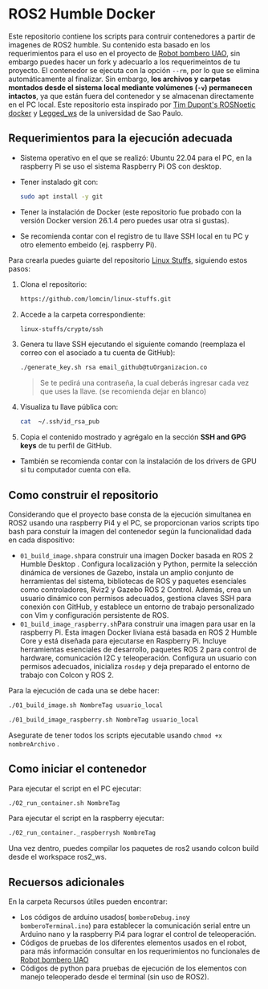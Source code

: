 # ROS2 Humble Docker

Este repositorio contiene los scripts para contruir contenedores a partir de imagenes de ROS2 humble. Su contenido esta basado en los requerimientos para el uso en el proyecto de [Robot bombero UAO](https://github.com/smilagros246/robot_bombero_uao.git), sin embargo puedes hacer un fork y adecuarlo a los requerimeintos de tu proyecto.
El contenedor se ejecuta con la opción `--rm`, por lo que se elimina automáticamente al finalizar.
Sin embargo, **los archivos y carpetas montados desde el sistema local mediante volúmenes (`-v`) permanecen intactos**, ya que están fuera del contenedor y se almacenan directamente en el PC local.
Este repositorio esta inspirado por [Tim Dupont's ROSNoetic docker](https://github.com/PXLAIRobotics/ROSNoeticDocker ) y  [Legged_ws](https://github.com/leggedrobotics-usp/legged_ws.git) de la universidad de Sao Paulo.

## Requerimientos para la ejecución adecuada

- Sistema operativo en el que se realizó: Ubuntu 22.04 para el PC, en la raspberry Pi se uso el sistema Raspberry Pi OS con desktop.
- Tener instalado git con:
  
  ```bash
  sudo apt install -y git
  ```
- Tener la instalación de Docker (este repositorio fue probado con la versión Docker version 26.1.4 pero puedes usar otra si gustas).
- Se recomienda contar con el registro de tu llave SSH local en tu PC y otro elemento embeido (ej. raspberry Pi).

Para crearla puedes guiarte del repositorio [Linux Stuffs](https://github.com/lomcin/linux-stuffs), siguiendo estos pasos:

1. Clona el repositorio:
   
   ```bash
   https://github.com/lomcin/linux-stuffs.git
   ```
2. Accede a la carpeta correspondiente:
   
   ```bash
   linux-stuffs/crypto/ssh
   ```
3. Genera tu llave SSH ejecutando el siguiente comando (reemplaza el correo con el asociado a tu cuenta de GitHub):
   
   ```bash
   ./generate_key.sh rsa email_github@tuOrganizacion.co
   ```
   
   > Se te pedirá una contraseña, la cual deberás ingresar cada vez que uses la llave. (se recomienda dejar en blanco)
4. Visualiza tu llave pública con:
   
   ```bash
   cat  ~/.ssh/id_rsa_pub
   ```
5. Copia el contenido mostrado y agrégalo en la sección **SSH and GPG keys** de tu perfil de GitHub.

- También se recomienda contar con la instalación de los drivers de GPU si tu computador cuenta con ella.

## Como construir el repositorio

Considerando que el proyecto base consta de la ejecución simultanea en ROS2 usando una raspberry Pi4 y el PC, se proporcionan varios scripts tipo bash para constuir la imagen del contenedor según la funcionalidad dada en cada dispositivo:

- `01_build_image.sh`para construir una  imagen Docker basada en ROS 2 Humble Desktop . Configura localización y Python, permite la selección dinámica de versiones de Gazebo, instala un amplio conjunto de herramientas del sistema, bibliotecas de ROS y paquetes esenciales como controladores, Rviz2 y Gazebo ROS 2 Control. Además, crea un usuario dinámico con permisos adecuados, gestiona claves SSH para conexión con GitHub, y establece un entorno de trabajo personalizado con Vim y configuración persistente de ROS.
- `01_build_image_raspberry.sh`Para construir una imagen para usar en la raspberry Pi. Esta imagen Docker liviana está basada en ROS 2 Humble Core y está diseñada para ejecutarse en Raspberry Pi. Incluye herramientas esenciales de desarrollo, paquetes ROS 2 para control de hardware, comunicación I2C y teleoperación. Configura un usuario con permisos adecuados, inicializa `rosdep` y deja preparado el entorno de trabajo con Colcon y ROS 2.

Para la ejecución de cada una se debe hacer:

```bash
./01_build_image.sh NombreTag usuario_local
```

```bash
./01_build_image_raspberry.sh NombreTag usuario_local
```

Asegurate de tener todos los scripts ejecutable usando `chmod +x nombreArchivo` .

## Como iniciar el contenedor

Para ejecutar el script en el PC ejecutar:

```bash
./02_run_container.sh NombreTag
```

Para ejecutar el script en la raspberry ejecutar:

```bash
./02_run_container._raspberrysh NombreTag
```

Una vez dentro, puedes compilar los paquetes de ros2 usando colcon build desde el workspace ros2_ws.

## Recuersos adicionales

En la carpeta Recursos útiles pueden encontrar:

- Los códigos de arduino usados( `bomberoDebug.ino`y `bomberoTerminal.ino`) para establecer la comunicación serial entre un Arduino nano y la raspberry Pi4 para lograr el control de teleoperación.
- Códigos de pruebas de los diferentes elementos usados en el robot, para más información consultar en los requerimientos no funcionales de [Robot bombero UAO](https://github.com/smilagros246/robot_bombero_uao.git)
- Códigos de python para pruebas de ejecución de los elementos con manejo teleoperado desde el terminal (sin uso de ROS2).

